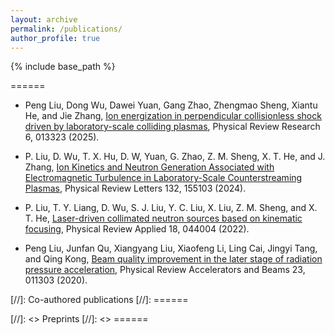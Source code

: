 ```yaml
---
layout: archive
permalink: /publications/
author_profile: true
---
```


{% include base_path %}


======
* Peng Liu, Dong Wu, Dawei Yuan, Gang Zhao, Zhengmao Sheng, Xiantu He, and Jie Zhang, [Ion energization in perpendicular collisionless shock driven by laboratory-scale colliding plasmas](https://journals.aps.org/prresearch/abstract/10.1103/PhysRevResearch.7.013267), Physical Review Research 6, 013323 (2025).

* P. Liu, D. Wu, T. X. Hu, D. W, Yuan, G. Zhao, Z. M. Sheng, X. T. He, and J. Zhang, [Ion Kinetics and Neutron Generation Associated with Electromagnetic Turbulence in Laboratory-Scale Counterstreaming Plasmas](https://journals.aps.org/prl/abstract/10.1103/PhysRevLett.132.155103), Physical Review Letters 132, 155103 (2024).

* P. Liu, T. Y. Liang, D. Wu, S. J. Liu, Y. C. Liu, X. Liu, Z. M. Sheng, and X. T. He, [Laser-driven collimated neutron sources based on kinematic focusing](https://journals.aps.org/prapplied/abstract/10.1103/PhysRevApplied.18.044004), Physical Review Applied 18, 044004 (2022).

* Peng Liu, Junfan Qu, Xiangyang Liu, Xiaofeng Li, Ling Cai, Jingyi Tang, and Qing Kong, [Beam quality improvement in the later stage of radiation pressure acceleration](https://journals.aps.org/prab/abstract/10.1103/PhysRevAccelBeams.23.011303), Physical Review Accelerators and Beams 23, 011303 (2020).
  
[//]: Co-authored publications
[//]: ======


[//]: <> Preprints
[//]: <> ======

